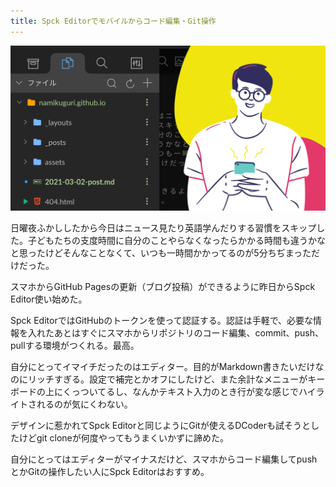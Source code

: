 ```yaml
---
title: Spck Editorでモバイルからコード編集・Git操作
---
```


![](/assets/2021-03-02-post/cover.png)

日曜夜ふかししたから今日はニュース見たり英語学んだりする習慣をスキップした。子どもたちの支度時間に自分のことやらなくなったらかかる時間も違うかなと思ったけどそんなことなくて、いつも一時間かかってるのが5分ちぢまっただけだった。

スマホからGitHub Pagesの更新（ブログ投稿）ができるように昨日からSpck Editor使い始めた。

Spck EditorではGitHubのトークンを使って認証する。認証は手軽で、必要な情報を入れたあとはすぐにスマホからリポジトリのコード編集、commit、push、pullする環境がつくれる。最高。

自分にとってイマイチだったのはエディター。目的がMarkdown書きたいだけなのにリッチすぎる。設定で補完とかオフにしたけど、また余計なメニューがキーボードの上にくっついてるし、なんかテキスト入力のとき行が変な感じでハイライトされるのが気にくわない。

デザインに惹かれてSpck Editorと同じようにGitが使えるDCoderも試そうとしたけどgit cloneが何度やってもうまくいかずに諦めた。

自分にとってはエディターがマイナスだけど、スマホからコード編集してpushとかGitの操作したい人にSpck Editorはおすすめ。